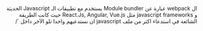 ﻿<div dir="rtl">
ال webpack عبارة عن Module bundler يستخدم مع تطبيقات الـ Javascript الحديثة و javascript frameworks مثل React.Js, Angular, Vue.js
حيث كانت الطريقة الشائعة في استدعاء اكثر من ملف javascript ان نستدعيهم واحدا تلو الآخر داخل `/<script/>` ويجب أن نراعي ترتيب الملفات و نراعي عدم حدوث تعارض بين المتغيرات في كل الملفات

لهذا ظهر ال webpack حيث يقوم بانشاء ما يسمى ب dependency graph التي تتكون من modules عبارة عن ملفات javascript و css و ملفات الخطوط و الصور و يتم تجميعهم في ملف يسمى bundle.js حيث يتم استدعاؤه في ملف ال html
و لهذا فان ال webpack تحسن ال performance للموقع حيث تقلل عدد ال http requests
و منذ اصدار 4.0.0 فانه يمكن الاستغناء عن ال configuration file لل webpack و لكن نستخدمه اذا احتجنا إلى تخصيص configurations معينة لتناسب احتياجاتنا و عندها ننشئ ملف اسمه webpack.config.js
فبداية نحدد الـ entry point وهو مسار الملف الذي يعتمد عليه جميع الملفات الاخرى بطريقة مباشرة أو غير مباشرة و القيمة الافتراضية لهذا الملف هي `src/index.js/.`
ثم نحدد الـ output point و هو مسار الملف الذي يتم فيه تجميع كل الملفات و قيمته الافتراضية `dist/main.js/.`

</div>
```
const path = require(‘path’);
module.exports = {
	entry: ‘./path.js’,
	output: {
		path: path.resolve(__dirname, ‘dist’),
		filename: ‘output.js’
	}
}
```
<div dir="rtl">
ثالثا نقوم بتحديد ال loaders حيث تسمح بتحويل جميع الملفات إلى ملفات javascript و تسمح باستدعاء ملفات الصور و ملفات css في javascript ففي هذا المثال
</div>
```
module: {
	rules: [
		{test: /\.js$/, exclude: /node-modules/, use: {loader: “babel-loader”}},
		{test: /\.css$/, use: ‘css-loader’}
]
}
```
<div dir="rtl">
يقوم بتحويل أوامر ال es6 إلى es5 و يقوم بالسماح باستدعاء ملفات ال css داخل الـ javascript
حيث تحتوى ال rules على objects تتكون من:
1)	 test: يتكون من regular expression لتحديد نوع الملفات 
2)	exclude: يتكون من الملفات التي نريد استبعادها حتى إذا كانت تحقق ال test
3)	Use: يحتوى على نوع ال loader الذي نريد تطبيقه على هذه الملفات
</div>
